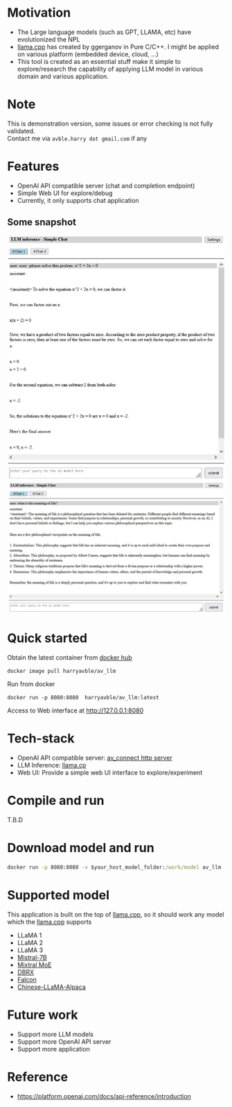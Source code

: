 # Motivation
* The Large language models (such as GPT, LLAMA, etc) have evolutionized the NPL
* [llama.cpp](https://github.com/ggerganov/llama.cpp.git) has created by ggerganov in Pure C/C++. I might be applied on various platform (embedded device, cloud, ...)
* This tool is created as an essential stuff make it simple to explore/research the capability of applying LLM model in various domain and various application.

# Note
This is demonstration version, some issues or error checking is not fully validated.
<br>
Contact me via `avble.harry dot gmail.com` if any

# Features
* OpenAI API compatible server (chat and completion endpoint)
* Simple Web UI for explore/debug
* Currently, it only supports chat application

## Some snapshot
![demo-1](https://github.com/avble/av_llm/blob/main/image/demo_1.JPG?raw=true)
![demo-2](https://github.com/avble/av_llm/blob/main/image/demo_2.JPG?raw=true)


# Quick started
Obtain the latest container from [docker hub](https://hub.docker.com/)
``` shell
docker image pull harryavble/av_llm
```

Run from docker
``` shell
docker run -p 8080:8080  harryavble/av_llm:latest
```

Access to Web interface at http://127.0.0.1:8080

# Tech-stack
* OpenAI API compatible server: [av_connect http server](https://github.com/avble/av_connect.git)
* LLM Inference: [llama.cp](https://github.com/ggerganov/llama.cpp.git)
* Web UI: Provide a simple web UI interface to explore/experiment

# Compile and run
T.B.D

# Download model and run
``` cmd
docker run -p 8080:8080 -v $your_host_model_folder:/work/model av_llm ./av_llm -m /work/model/$your_model_file
```

# Supported model
This application is built on the top of [llama.cpp](https://github.com/ggerganov/llama.cpp), so it should work any model which the [llama.cpp](https://github.com/ggerganov/llama.cpp) supports 
* LLaMA 1
* LLaMA 2
* LLaMA 3
* [Mistral-7B](https://huggingface.co/mistralai/Mistral-7B-v0.1)
* [Mixtral MoE](https://huggingface.co/models?search=mistral-ai/Mixtral)
* [DBRX](https://huggingface.co/databricks/dbrx-instruct)
* [Falcon](https://huggingface.co/models?search=tiiuae/falcon)
* [Chinese-LLaMA-Alpaca](https://github.com/ymcui/Chinese-LLaMA-Alpaca)

# Future work
* Support more LLM models
* Support more OpenAI API server
* Support more application 

# Reference
* https://platform.openai.com/docs/api-reference/introduction

